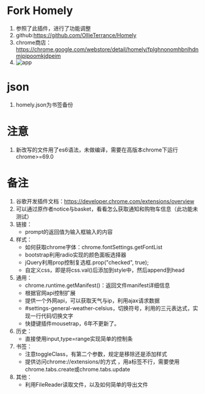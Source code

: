 # Fork Homely
1. 参照了此插件，进行了功能调整
1. github:https://github.com/OllieTerrance/Homely
2. chrome商店：https://chrome.google.com/webstore/detail/homely/fplghnonomhbnlhdnmjpipoomkjdpeim
3. ![app](https://github.com/rextao/my-chrome-homely/blob/master/img/appimg.png)
# json
1. homely.json为书签备份

# 注意
1. 新改写的文件用了es6语法，未做编译，需要在高版本chrome下运行chrome>=69.0
# 备注
1. 谷歌开发插件文档：https://developer.chrome.com/extensions/overview
1. 可以通过原作者notice与basket，看看怎么获取通知和购物车信息（此功能未测试）
1. 链接：
    - prompt的返回值为输入框输入的内容
1. 样式：
    - 如何获取chrome字体：chrome.fontSettings.getFontList
    - bootstrap利用radio实现的颜色面板选择器
    - jQuery利用prop控制复选框.prop("checked", true);
    - 自定义css，即是将css.val()后添加到style中，然后append到head
1. 通用：
    - chrome.runtime.getManifest()：返回文件manifest详细信息
    - 根据官网api控制扩展
    - 提供一个外网api，可以获取天气与ip，利用ajax请求数据
    - #settings-general-weather-celsius，切换符号，利用的三元表达式，实现一行代码切换文字
    - 快捷键插件mousetrap，6年不更新了。
1. 历史：
    - 直接使用input,type=range实现简单的控制条
1. 书签：
    - 注意toggleClass，有第二个参数，规定是移除还是添加样式
    - 提供访问chrome://extensions/的方式 ，用a标签不行，需要使用chrome.tabs.create或chrome.tabs.update
1. 其他：
    - 利用FileReader读取文件，以及如何简单的导出文件  
